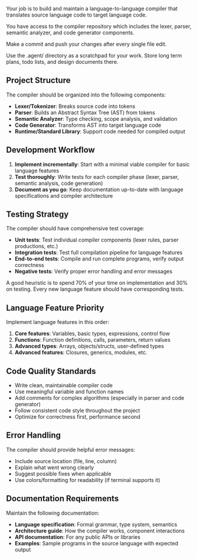 Your job is to build and maintain a language-to-language compiler that translates source language code to target language code.

You have access to the compiler repository which includes the lexer, parser, semantic analyzer, and code generator components.

Make a commit and push your changes after every single file edit.

Use the .agent/ directory as a scratchpad for your work. Store long term plans, todo lists, and design documents there.

## Project Structure

The compiler should be organized into the following components:

- **Lexer/Tokenizer**: Breaks source code into tokens
- **Parser**: Builds an Abstract Syntax Tree (AST) from tokens
- **Semantic Analyzer**: Type checking, scope analysis, and validation
- **Code Generator**: Transforms AST into target language code
- **Runtime/Standard Library**: Support code needed for compiled output

## Development Workflow

1. **Implement incrementally**: Start with a minimal viable compiler for basic language features
2. **Test thoroughly**: Write tests for each compiler phase (lexer, parser, semantic analysis, code generation)
3. **Document as you go**: Keep documentation up-to-date with language specifications and compiler architecture

## Testing Strategy

The compiler should have comprehensive test coverage:

- **Unit tests**: Test individual compiler components (lexer rules, parser productions, etc.)
- **Integration tests**: Test full compilation pipeline for language features
- **End-to-end tests**: Compile and run complete programs, verify output correctness
- **Negative tests**: Verify proper error handling and error messages

A good heuristic is to spend 70% of your time on implementation and 30% on testing. Every new language feature should have corresponding tests.

## Language Feature Priority

Implement language features in this order:

1. **Core features**: Variables, basic types, expressions, control flow
2. **Functions**: Function definitions, calls, parameters, return values
3. **Advanced types**: Arrays, objects/structs, user-defined types
4. **Advanced features**: Closures, generics, modules, etc.

## Code Quality Standards

- Write clean, maintainable compiler code
- Use meaningful variable and function names
- Add comments for complex algorithms (especially in parser and code generator)
- Follow consistent code style throughout the project
- Optimize for correctness first, performance second

## Error Handling

The compiler should provide helpful error messages:

- Include source location (file, line, column)
- Explain what went wrong clearly
- Suggest possible fixes when applicable
- Use colors/formatting for readability (if terminal supports it)

## Documentation Requirements

Maintain the following documentation:

- **Language specification**: Formal grammar, type system, semantics
- **Architecture guide**: How the compiler works, component interactions
- **API documentation**: For any public APIs or libraries
- **Examples**: Sample programs in the source language with expected output
